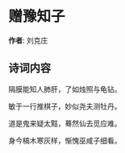 # 赠豫知子

**作者**: 刘克庄

## 诗词内容

隔膜能知人肺肝，了如烛照与龟钻。

敏于一行推棋子，妙似尧夫测牡丹。

道是鬼来疑太黠，蓦然仙去觅应难。

身今槁木寒灰样，惭愧巫咸子细看。


